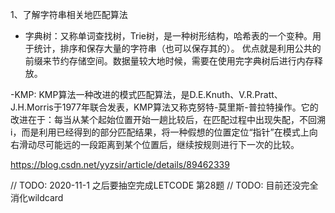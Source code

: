 1、了解字符串相关地匹配算法
- 字典树：又称单词查找树，Trie树，是一种树形结构，哈希表的一个变种。用于统计，排序和保存大量的字符串（也可以保存其的）。
优点就是利用公共的前缀来节约存储空间。数据量较大地时候，需要在使用完字典树后进行内存释放。

-KMP: KMP算法一种改进的模式匹配算法，是D.E.Knuth、V.R.Pratt、J.H.Morris于1977年联合发表，KMP算法又称克努特-莫里斯-普拉特操作。它的改进在于：每当从某个起始位置开始一趟比较后，在匹配过程中出现失配，不回溯i，而是利用已经得到的部分匹配结果，将一种假想的位置定位“指针”在模式上向右滑动尽可能远的一段距离到某个位置后，继续按规则进行下一次的比较。

https://blog.csdn.net/yyzsir/article/details/89462339

// TODO: 2020-11-1 之后要抽空完成LETCODE 第28题
// TODO: 目前还没完全消化wildcard